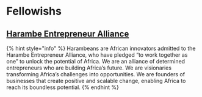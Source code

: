 # Fellowishs

## [Harambe Entrepreneur Alliance](www.harambeans.com/)

{% hint style="info" %}
Harambeans are African innovators admitted to the Harambe Entrepreneur Alliance, who have pledged “to work together as one” to unlock the potential of Africa. We are an alliance of determined entrepreneurs who are building Africa’s future. We are visionaries transforming Africa’s challenges into opportunities. We are founders of businesses that create positive and scalable change, enabling Africa to reach its boundless potential.
{% endhint %}

